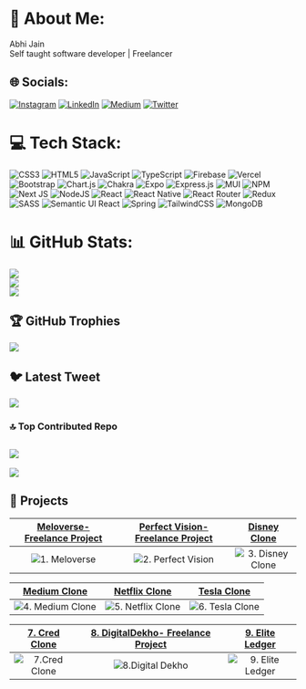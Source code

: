 # 💫 About Me:

Abhi Jain<br>Self taught software developer | Freelancer

## 🌐 Socials:

[![Instagram](https://img.shields.io/badge/Instagram-%23E4405F.svg?logo=Instagram&logoColor=white)](https://instagram.com/abhijain1705) [![LinkedIn](https://img.shields.io/badge/LinkedIn-%230077B5.svg?logo=linkedin&logoColor=white)](https://linkedin.com/in/abhijain03/) [![Medium](https://img.shields.io/badge/Medium-12100E?logo=medium&logoColor=white)](https://medium.com/@@abhijain3002) [![Twitter](https://img.shields.io/badge/Twitter-%231DA1F2.svg?logo=Twitter&logoColor=white)](https://twitter.com/abhiwd)

# 💻 Tech Stack:

![CSS3](https://img.shields.io/badge/css3-%231572B6.svg?style=for-the-badge&logo=css3&logoColor=white) ![HTML5](https://img.shields.io/badge/html5-%23E34F26.svg?style=for-the-badge&logo=html5&logoColor=white) ![JavaScript](https://img.shields.io/badge/javascript-%23323330.svg?style=for-the-badge&logo=javascript&logoColor=%23F7DF1E) ![TypeScript](https://img.shields.io/badge/typescript-%23007ACC.svg?style=for-the-badge&logo=typescript&logoColor=white) ![Firebase](https://img.shields.io/badge/firebase-%23039BE5.svg?style=for-the-badge&logo=firebase) ![Vercel](https://img.shields.io/badge/vercel-%23000000.svg?style=for-the-badge&logo=vercel&logoColor=white) ![Bootstrap](https://img.shields.io/badge/bootstrap-%23563D7C.svg?style=for-the-badge&logo=bootstrap&logoColor=white) ![Chart.js](https://img.shields.io/badge/chart.js-F5788D.svg?style=for-the-badge&logo=chart.js&logoColor=white) ![Chakra](https://img.shields.io/badge/chakra-%234ED1C5.svg?style=for-the-badge&logo=chakraui&logoColor=white) ![Expo](https://img.shields.io/badge/expo-1C1E24?style=for-the-badge&logo=expo&logoColor=#D04A37) ![Express.js](https://img.shields.io/badge/express.js-%23404d59.svg?style=for-the-badge&logo=express&logoColor=%2361DAFB) ![MUI](https://img.shields.io/badge/MUI-%230081CB.svg?style=for-the-badge&logo=material-ui&logoColor=white) ![NPM](https://img.shields.io/badge/NPM-%23000000.svg?style=for-the-badge&logo=npm&logoColor=white) ![Next JS](https://img.shields.io/badge/Next-black?style=for-the-badge&logo=next.js&logoColor=white) ![NodeJS](https://img.shields.io/badge/node.js-6DA55F?style=for-the-badge&logo=node.js&logoColor=white) ![React](https://img.shields.io/badge/react-%2320232a.svg?style=for-the-badge&logo=react&logoColor=%2361DAFB) ![React Native](https://img.shields.io/badge/react_native-%2320232a.svg?style=for-the-badge&logo=react&logoColor=%2361DAFB) ![React Router](https://img.shields.io/badge/React_Router-CA4245?style=for-the-badge&logo=react-router&logoColor=white) ![Redux](https://img.shields.io/badge/redux-%23593d88.svg?style=for-the-badge&logo=redux&logoColor=white) ![SASS](https://img.shields.io/badge/SASS-hotpink.svg?style=for-the-badge&logo=SASS&logoColor=white) ![Semantic UI React](https://img.shields.io/badge/Semantic%20UI%20React-%2335BDB2.svg?style=for-the-badge&logo=SemanticUIReact&logoColor=white) ![Spring](https://img.shields.io/badge/spring-%236DB33F.svg?style=for-the-badge&logo=spring&logoColor=white) ![TailwindCSS](https://img.shields.io/badge/tailwindcss-%2338B2AC.svg?style=for-the-badge&logo=tailwind-css&logoColor=white) ![MongoDB](https://img.shields.io/badge/MongoDB-%234ea94b.svg?style=for-the-badge&logo=mongodb&logoColor=white)

# 📊 GitHub Stats:

![](https://github-readme-stats.vercel.app/api?username=abhijain1705&theme=dark&hide_border=false&include_all_commits=false&count_private=false)<br/>
![](https://github-readme-streak-stats.herokuapp.com/?user=abhijain1705&theme=dark&hide_border=false)<br/>
![](https://github-readme-stats.vercel.app/api/top-langs/?username=abhijain1705&theme=dark&hide_border=false&include_all_commits=false&count_private=false&layout=compact)

## 🏆 GitHub Trophies

![](https://github-profile-trophy.vercel.app/?username=abhijain1705&theme=juicyfresh&no-frame=false&no-bg=true&margin-w=4)

## 🐦 Latest Tweet

[![](https://gtce.itsvg.in/api?username=abhiwd)](https://github.com/VishwaGauravIn/github-twitter-card-embed)

### 🔝 Top Contributed Repo

## ![](https://github-contributor-stats.vercel.app/api?username=abhijain1705&limit=5&theme=dark&combine_all_yearly_contributions=true)

[![](https://visitcount.itsvg.in/api?id=abhijain1705&icon=0&color=0)](https://visitcount.itsvg.in)

<!-- Proudly created with GPRM ( https://gprm.itsvg.in ) -->

## 👷 Projects

[Meloverse- Freelance Project](https://www.meloverse.in/) |  [Perfect Vision- Freelance Project](https://www.perfectvision.ai/!) | [Disney Clone](https://disney-clone-seven-lyart.vercel.app/)
:-------------------------:|:-------------------------:|:-------------------------:
![1. Meloverse](https://github.com/abhijain1705/abhijain1705/assets/137091099/e330e416-95d2-4a88-83be-17a28ef827d3)  |  ![2. Perfect Vision](https://github.com/abhijain1705/abhijain1705/assets/137091099/b7dff902-cd54-4552-9527-04ac45588b0a) | ![3. Disney Clone](https://github.com/abhijain1705/abhijain1705/assets/137091099/1742086f-2915-414c-8eeb-aaacb2ec8cc6)

[Medium Clone](https://medium-clone-orcin-three.vercel.app/) |  [Netflix Clone](https://clone-netflix-orcin.vercel.app/) | [Tesla Clone](https://tesla-clone-ruby.vercel.app/)
:-------------------------:|:-------------------------:|:-------------------------:
![4. Medium Clone](https://github.com/abhijain1705/abhijain1705/assets/137091099/178e0e9c-d30c-4398-9388-9d111b325c1e)  |  ![5. Netflix Clone](https://github.com/abhijain1705/abhijain1705/assets/137091099/1d1f4b4c-0ad3-494e-9b05-e282599a3f72) | ![6. Tesla Clone](https://github.com/abhijain1705/abhijain1705/assets/137091099/fad820eb-09b8-4c9f-b80c-12e33f63d761)

[7. Cred Clone](https://cred-clone-alpha.vercel.app/) |  [8. DigitalDekho- Freelance Project](https://digital-dekho.vercel.app/) | [9. Elite Ledger](https://eliteledger.vercel.app/)
:-------------------------:|:-------------------------:|:-------------------------:
![7.Cred Clone](https://github.com/abhijain1705/abhijain1705/assets/137091099/61146ff0-6e01-48c6-94c9-d2f312bd7873)  |  ![8.Digital Dekho](https://github.com/abhijain1705/abhijain1705/assets/137091099/7a95a568-a0f4-4482-9572-0303957044ac) | ![9. Elite Ledger](https://github.com/abhijain1705/abhijain1705/assets/137091099/885a3a6b-a61f-48fc-916a-eb4d4b827631)

